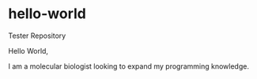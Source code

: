 # hello-world
Tester Repository

Hello World,

I am a molecular biologist looking to expand my programming knowledge.

